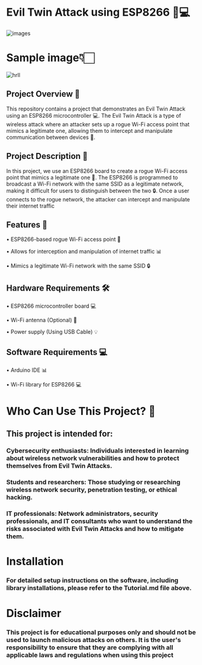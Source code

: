 # Evil Twin Attack using ESP8266 📱💻

![images](https://github.com/user-attachments/assets/5acd5121-5e67-4fdd-bac9-3d395e56fc74)

# Sample image👇🏻

![hrll](https://github.com/user-attachments/assets/b1657838-dce6-413c-bfc9-409ff4f67a02)


## Project Overview 📝

This repository contains a project that demonstrates an Evil Twin Attack using an ESP8266 microcontroller 💻.
The Evil Twin Attack is a type of wireless attack where an attacker sets up a rogue Wi-Fi access point that mimics a legitimate one,
allowing them to intercept and manipulate communication between devices 📱.

## Project Description 📄

In this project, we use an ESP8266 board to create a rogue Wi-Fi access point that mimics a legitimate one 📡.
The ESP8266 is programmed to broadcast a Wi-Fi network with the same SSID as a legitimate network,
making it difficult for users to distinguish between the two 🔒. 
Once a user connects to the rogue network, the attacker can intercept and manipulate their internet traffic


 ## Features 🎉
 
• ESP8266-based rogue Wi-Fi access point 📡

• Allows for interception and manipulation of internet traffic 📊

• Mimics a legitimate Wi-Fi network with the same SSID 🔒

## Hardware Requirements 🛠️

• ESP8266 microcontroller board 💻 

• Wi-Fi antenna (Optional) 📡

• Power supply (Using USB Cable) 💡

## Software Requirements 💻

• Arduino IDE 📊 

• Wi-Fi library for ESP8266  💻

# Who Can Use This Project? 🤔

## This project is intended for:


### Cybersecurity enthusiasts: Individuals interested in learning about wireless network vulnerabilities and how to protect themselves from Evil Twin Attacks.

### Students and researchers: Those studying or researching wireless network security, penetration testing, or ethical hacking.

### IT professionals: Network administrators, security professionals, and IT consultants who want to understand the risks associated with Evil Twin Attacks and how to mitigate them.


# Installation

### For detailed setup instructions on the software, including library installations, please refer to the Tutorial.md file above.


# Disclaimer

### This project is for educational purposes only and should not be used to launch malicious attacks on others. It is the user's responsibility to ensure that they are complying with all applicable laws and regulations when using this project
